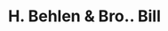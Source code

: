 ---
doi: 10.7916/D8PK1T63
date_other: '1901'
date_other_textual: '1901'
form: printed ephemera
genre:
- Invoices
name:
- H. Behlen & Bro.
object_in_context_url: https://biggert.cul.columbia.edu/items/view/ave_biggert_01012
subject_hierarchical_geographic:
- New York, New York, United States
subject_name:
- H. Behlen & Bro.
title: H. Behlen & Bro.. Bill
sort_title: H. Behlen & Bro.. Bill
call_number: ave_biggert_01012
coordinates:
- 40.71277777777778,-74.00583333333333
pid: ave_biggert_01012
identifiers: ave_biggert_01012
permalink: /biggert/ave_biggert_01012/
layout: iiif-image-page
---